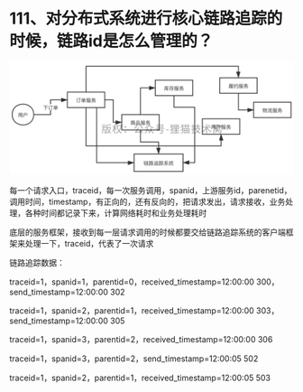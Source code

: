 # 111、对分布式系统进行核心链路追踪的时候，链路id是怎么管理的？

![链路id管理](images/111/01.png)

每一个请求入口，traceid，每一次服务调用，spanid，上游服务id，parenetid，调用时间，timestamp，有正向的，还有反向的，把请求发出，请求接收，业务处理，各种时间都记录下来，计算网络耗时和业务处理耗时

 

底层的服务框架，接收到每一层请求调用的时候都要交给链路追踪系统的客户端框架来处理一下，traceid，代表了一次请求



链路追踪数据：



traceid=1，spanid=1，parentid=0，received_timestamp=12:00:00 300，send_timestamp=12:00:00 302

 

traceid=1，spanid=2，parentid=1，received_timestamp=12:00:00 303，send_timestamp=12:00:00 305

 

traceid=1，spanid=3，parentid=2，received_timestamp=12:00:00 306

 

traceid=1，spanid=3，parentid=2，send_timestamp=12:00:05 502

 

traceid=1，spanid=2，parentid=1，received_timestamp=12:00:05 503
